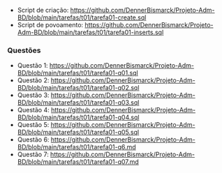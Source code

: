- Script de criação: https://github.com/DennerBismarck/Projeto-Adm-BD/blob/main/tarefas/t01/tarefa01-create.sql
- Script de povoamento: https://github.com/DennerBismarck/Projeto-Adm-BD/blob/main/tarefas/t01/tarefa01-inserts.sql

### Questões
- Questão 1: https://github.com/DennerBismarck/Projeto-Adm-BD/blob/main/tarefas/t01/tarefa01-q01.sql
- Questão 2: https://github.com/DennerBismarck/Projeto-Adm-BD/blob/main/tarefas/t01/tarefa01-q02.sql
- Questão 3: https://github.com/DennerBismarck/Projeto-Adm-BD/blob/main/tarefas/t01/tarefa01-q03.sql
- Questão 4: https://github.com/DennerBismarck/Projeto-Adm-BD/blob/main/tarefas/t01/tarefa01-q04.sql
- Questão 5: https://github.com/DennerBismarck/Projeto-Adm-BD/blob/main/tarefas/t01/tarefa01-q05.sql
- Questão 6: https://github.com/DennerBismarck/Projeto-Adm-BD/blob/main/tarefas/t01/tarefa01-q6.md
- Questão 7: https://github.com/DennerBismarck/Projeto-Adm-BD/blob/main/tarefas/t01/tarefa01-q07.md
